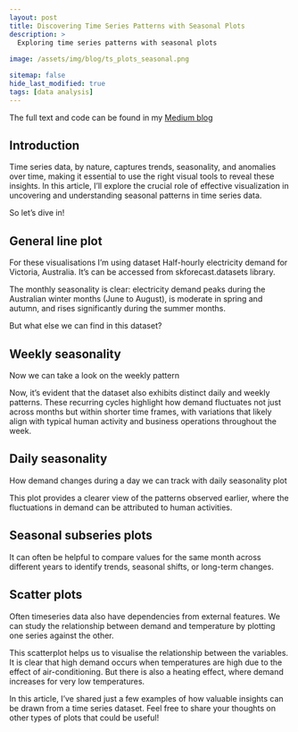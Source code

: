 ```yaml
---
layout: post
title: Discovering Time Series Patterns with Seasonal Plots
description: >
  Exploring time series patterns with seasonal plots
  
image: /assets/img/blog/ts_plots_seasonal.png

sitemap: false
hide_last_modified: true
tags: [data analysis]
---
```


The full text and code can be found in my [Medium blog](https://medium.com/@katykas/discovering-time-series-patterns-seasonal-plots-1be96b3fd239)

## Introduction
Time series data, by nature, captures trends, seasonality, and anomalies over time, making it essential to use the right visual tools to reveal these insights. In this article, I’ll explore the crucial role of effective visualization in uncovering and understanding seasonal patterns in time series data.

So let’s dive in!

## General line plot
For these visualisations I’m using dataset Half-hourly electricity demand for Victoria, Australia. It’s can be accessed from skforecast.datasets library.

[](https://miro.medium.com/v2/resize:fit:1400/format:webp/1*NfV78Xh2FEY7Wx1Ht-5L3w.png)

The monthly seasonality is clear: electricity demand peaks during the Australian winter months (June to August), is moderate in spring and autumn, and rises significantly during the summer months.

But what else we can find in this dataset?

## Weekly seasonality
Now we can take a look on the weekly pattern
[](https://miro.medium.com/v2/resize:fit:1400/format:webp/1*8ZHDnyMR2JPv4nvV4dGLtw.png)

Now, it’s evident that the dataset also exhibits distinct daily and weekly patterns. These recurring cycles highlight how demand fluctuates not just across months but within shorter time frames, with variations that likely align with typical human activity and business operations throughout the week.

## Daily seasonality
How demand changes during a day we can track with daily seasonality plot

[](https://miro.medium.com/v2/resize:fit:1400/format:webp/1*UACylb-5RrM84sYzVNYwwQ.png)

This plot provides a clearer view of the patterns observed earlier, where the fluctuations in demand can be attributed to human activities.

## Seasonal subseries plots
It can often be helpful to compare values for the same month across different years to identify trends, seasonal shifts, or long-term changes.

[](https://miro.medium.com/v2/resize:fit:1400/format:webp/1*iiEb37fO9qk_lkBmUHD4FA.png)

## Scatter plots
Often timeseries data also have dependencies from external features. We can study the relationship between demand and temperature by plotting one series against the other.

[](https://miro.medium.com/v2/resize:fit:1400/format:webp/1*-8YI87roPDiStW6H9PQSrQ.png)

This scatterplot helps us to visualise the relationship between the variables. It is clear that high demand occurs when temperatures are high due to the effect of air-conditioning. But there is also a heating effect, where demand increases for very low temperatures.
  

In this article, I’ve shared just a few examples of how valuable insights can be drawn from a time series dataset. Feel free to share your thoughts on other types of plots that could be useful!

